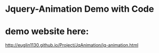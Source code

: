 # Jquery-Animation Demo with Code
# demo website here: 
 http://euglin1130.github.io/Project/JqAnimation/jq-animation.html

